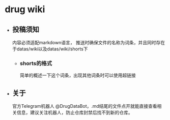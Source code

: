 # drug wiki
* ## 投稿须知
  内容必须适配markdown语言，
  推送时确保文件的名称为词条，并且同时存在于datas/wiki以及datas/wiki/shorts下
  - ### shorts的格式
     简单的概述一下这个词条，出现其他词条时可以使用超链接
* ## 关于
    官方Telegram机器人 @DrugDataBot，.md结尾的文件点开就能直接查看相关信息，建议关注机器人，防止仓库封禁后找不到新的仓库。

